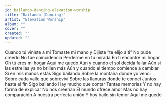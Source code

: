 ```yaml
---
id: bailando-dancing-elevation-worship
title: "Bailando (Dancing)"
artist: "Elevation Worship"
album: ""
cover: ""
created: ""
updated: ""
---
```


Cuando tú viniste a mí
Tomaste mi mano y
Dijiste “te elijo a ti”
No pude creerlo
No fue coincidencia
Perderme en tu mirada
En ti encontré mi hogar
Oh tú eres mi hogar
Aquí me quedo
Aún y cuando el sol decida fallar
Aún si las estrellas ya no brillen más
Aún y cuando el tiempo comience a cambiar
Si en mis manos estás
Sigo bailando
Sobre la montaña donde yo vencí
Sobre cada valle que sobreviví
Sobre las llanuras donde te conocí
Juntos hasta el fin
Sigo bailando
Hay mucho que contar
Tantas memorias
Y no hay forma de explicar
No nos creerían
El mundo ofrece amor
Mas no hay comparación
A nuestra perfecta unión
Y hoy bailo sin temor
Aquí me quedo